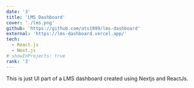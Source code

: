 ```yaml
---
date: '3'
title: 'LMS Dashboard'
cover: './lms.png'
github: 'https://github.com/ats1999/lms-dashboard'
external: 'https://lms-dashboard.vercel.app/'
tech:
  - React.js
  - Next.js
# showInProjects: true
rank: '3'
---
```


This is just UI part of a LMS dashboard created using Nextjs and ReactJs.
